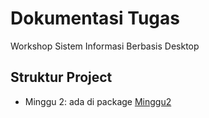 # Dokumentasi Tugas
Workshop Sistem Informasi Berbasis Desktop
## Struktur Project
- Minggu 2: ada di package [Minggu2](src/Minggu2)